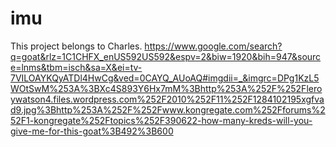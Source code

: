 # imu
This project belongs to Charles.
https://www.google.com/search?q=goat&rlz=1C1CHFX_enUS592US592&espv=2&biw=1920&bih=947&source=lnms&tbm=isch&sa=X&ei=tv-7VILOAYKQyATDl4HwCg&ved=0CAYQ_AUoAQ#imgdii=_&imgrc=DPg1KzL5WOtSwM%253A%3BXc4S893Y6Hx7mM%3Bhttp%253A%252F%252Fleroywatson4.files.wordpress.com%252F2010%252F11%252F1284102195xgfvad9.jpg%3Bhttp%253A%252F%252Fwww.kongregate.com%252Fforums%252F1-kongregate%252Ftopics%252F390622-how-many-kreds-will-you-give-me-for-this-goat%3B492%3B600
